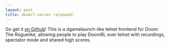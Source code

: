 ```yaml
---
layout: post
title: doomrl-server released!
---
```


Go get it [on Github](https://github.com/ToxicFrog/doomrl-server)! This is a dgamelaunch-like telnet frontend for Doom: The Roguelike, allowing people to play DoomRL over telnet with recordings, spectator mode and shared high scores.
